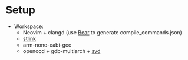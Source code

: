 # Setup
- Workspace:
    - Neovim + clangd (use [Bear](https://github.com/rizsotto/Bear) to generate compile_commands.json)
    - [stlink](https://github.com/stlink-org/stlink)
    - arm-none-eabi-gcc
    - openocd + gdb-multiarch + [svd](https://github.com/1udo6arre/svd-tools)
